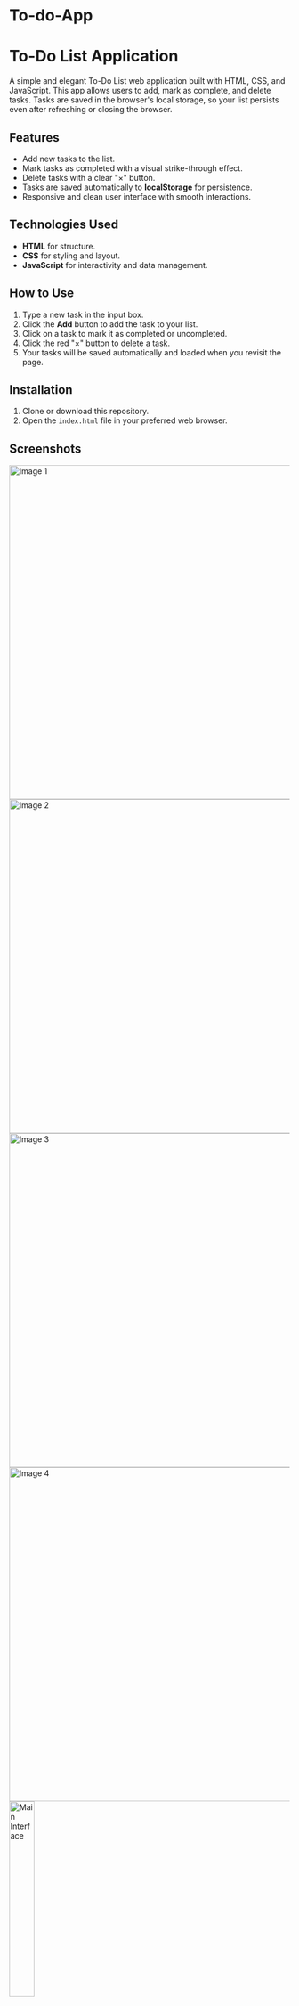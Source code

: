 # To-do-App

# To-Do List Application

A simple and elegant To-Do List web application built with HTML, CSS, and JavaScript. This app allows users to add, mark as complete, and delete tasks. Tasks are saved in the browser's local storage, so your list persists even after refreshing or closing the browser.

## Features

- Add new tasks to the list.
- Mark tasks as completed with a visual strike-through effect.
- Delete tasks with a clear "×" button.
- Tasks are saved automatically to **localStorage** for persistence.
- Responsive and clean user interface with smooth interactions.

## Technologies Used

- **HTML** for structure.
- **CSS** for styling and layout.
- **JavaScript** for interactivity and data management.

## How to Use

1. Type a new task in the input box.
2. Click the **Add** button to add the task to your list.
3. Click on a task to mark it as completed or uncompleted.
4. Click the red "×" button to delete a task.
5. Your tasks will be saved automatically and loaded when you revisit the page.

## Installation

1. Clone or download this repository.
2. Open the `index.html` file in your preferred web browser.

## Screenshots

<!-- Example for img-1.png -->
<img src="images/img-1.png" alt="Image 1" width="600">

<!-- Example for img-2.png -->
<img src="images/img-2.png" alt="Image 2" width="600">

<!-- Example for img-3.png -->
<img src="images/img-3.png" alt="Image 3" width="600">

<!-- Example for img-4.png -->
<img src="images/img-4.png" alt="Image 4" width="600">


<div>
  <img src="/To-do-App/images/image-1.png" alt="Main Interface" width="30%" style="margin-right: 10px;">
  <br>
  Interface.
  <br>
  <img src="images/Weather_2.png" alt="Weather Details" width="30%" style="margin-right: 10px;">
  <br>
  Result.
  <br>
  <img src="images/Weather_3.png" alt="Error Message" width="30%">
  <br>
  Error after entering the wrong city name.
</div>

